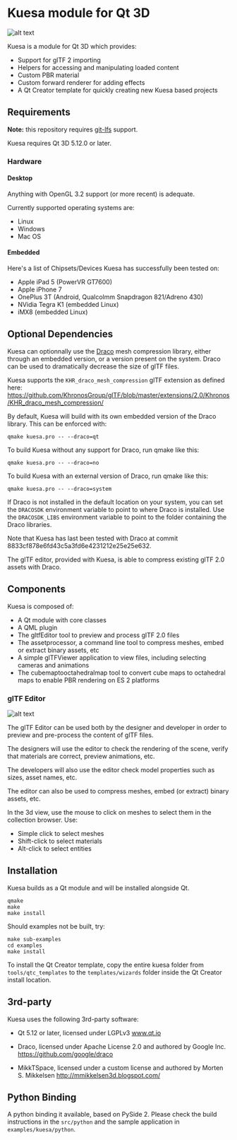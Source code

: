 # Kuesa module for Qt 3D

![alt text](https://github.com/KDAB/kuesa/blob/dev/examples/kuesa/assets/misc/kuesa_carscene.png)


Kuesa is a module for Qt 3D which provides:
* Support for glTF 2 importing
* Helpers for accessing and manipulating loaded content
* Custom PBR material
* Custom forward renderer for adding effects
* A Qt Creator template for quickly creating new Kuesa based projects

## Requirements

**Note:** this repository requires [git-lfs](https://git-lfs.github.com) support.

Kuesa requires Qt 3D 5.12.0 or later.

### Hardware

#### Desktop

Anything with OpenGL 3.2 support (or more recent) is adequate.

Currently supported operating systems are:
* Linux
* Windows
* Mac OS

#### Embedded

Here's a list of Chipsets/Devices Kuesa has successfully been tested on:
* Apple iPad 5 (PowerVR GT7600)
* Apple iPhone 7
* OnePlus 3T (Android, Qualcolmm Snapdragon 821/Adreno 430)
* NVidia Tegra K1 (embedded Linux)
* iMX8 (embedded Linux)

## Optional Dependencies

Kuesa can optionnally use the [Draco](https://github.com/google/draco) mesh compression library,
either through an embedded version, or a version present on the system.
Draco can be used to dramatically decrease the size of glTF files.

Kuesa supports the ``KHR_draco_mesh_compression`` glTF extension as defined here:
https://github.com/KhronosGroup/glTF/blob/master/extensions/2.0/Khronos/KHR_draco_mesh_compression/

By default, Kuesa will build with its own embedded version of the Draco library.
This can be enforced with:

    qmake kuesa.pro -- --draco=qt

To build Kuesa without any support for Draco, run qmake like this:

    qmake kuesa.pro -- --draco=no

To build Kuesa with an external version of Draco, run qmake like this:

    qmake kuesa.pro -- --draco=system

If Draco is not installed in the default location on your system, you can
set the `DRACOSDK` environment variable to point to where Draco is installed.
Use the `DRACOSDK_LIBS` environment variable to point to the folder containing
the Draco libraries.

Note that Kuesa has last been tested with Draco at commit 8833cf878e6fd43c5a3fd6e4231212e25e25e632.

The glTF editor, provided with Kuesa, is able to compress existing glTF 2.0
assets with Draco.

## Components

Kuesa is composed of:
* A Qt module with core classes
* A QML plugin
* The gltfEditor tool to preview and process glTF 2.0 files
* The assetprocessor, a command line tool to compress meshes, embed or extract binary assets, etc
* A simple glTFViewer application to view files, including selecting cameras and animations
* The cubemaptooctahedralmap tool to convert cube maps to octahedral maps
  to enable PBR rendering on ES 2 platforms

### glTF Editor

![alt text](https://github.com/KDAB/kuesa/blob/dev/examples/kuesa/assets/misc/kuesa_ape.png)

The glTF Editor can be used both by the designer and developer in order
to preview and pre-process the content of glTF files.

The designers will use the editor to check the rendering of the scene,
verify that materials are correct, preview animations, etc.

The developers will also use the editor check model properties such as sizes,
asset names, etc.

The editor can also be used to compress meshes, embed (or extract) binary assets, etc.

In the 3d view, use the mouse to click on meshes to select them in the collection browser.
Use:
* Simple click to select meshes
* Shift-click to select materials
* Alt-click to select entities

## Installation

Kuesa builds as a Qt module and will be installed alongside Qt.

    qmake
    make
    make install

Should examples not be built, try:

    make sub-examples
    cd examples
    make install

To install the Qt Creator template, copy the entire kuesa folder
from ``tools/qtc_templates`` to the ``templates/wizards`` folder inside
the Qt Creator install location.

## 3rd-party
Kuesa uses the following 3rd-party software:
* Qt 5.12 or later, licensed under LGPLv3
www.qt.io

* Draco, licensed under Apache License 2.0 and authored by Google Inc.
https://github.com/google/draco

* MikkTSpace, licensed under a custom license and authored by Morten S. Mikkelsen
http://mmikkelsen3d.blogspot.com/

## Python Binding

A python binding it available, based on PySide 2. Please check the build instructions
in the ``src/python`` and the sample application in ``examples/kuesa/python``.
